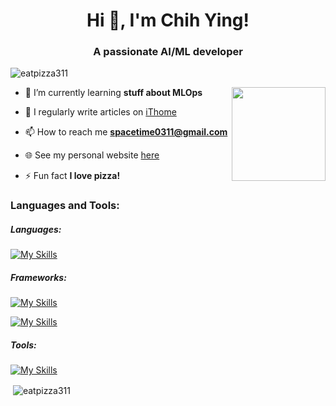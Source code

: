 <h1 align="center">Hi 👋, I'm Chih Ying!</h1>
<h3 align="center">A passionate AI/ML developer</h3>

<p align="left"> <img src="https://komarev.com/ghpvc/?username=eatpizza311&label=Profile%20views&color=0e75b6&style=flat" alt="eatpizza311" /> </p>

<img align="right" src="https://media.giphy.com/media/o0vwzuFwCGAFO/giphy.gif" width="150" />

- 🌱 I’m currently learning **stuff about MLOps**

- 📝 I regularly write articles on [iThome](https://ithelp.ithome.com.tw/users/20141304/articles)

- 📫 How to reach me **spacetime0311@gmail.com**

- 🌐 See my personal website [here](https://eatpizza311.github.io/)

- ⚡ Fun fact **I love pizza!**


<h3 align="left">Languages and Tools:</h3>
<h5 align="left">Languages:</h5>

[![My Skills](https://skillicons.dev/icons?i=py,rust,scala,postgres)](https://skillicons.dev)
    
<h5 align="left">Frameworks:</h5>

[![My Skills](https://skillicons.dev/icons?i=pytorch,tensorflow,sklearn,flask)](https://skillicons.dev)

[![My Skills](https://simpleskill.icons.workers.dev/svg?i=polars,pandas,plotly&theme=light)](#)

<h5 align="left">Tools:</h5>

[![My Skills](https://skillicons.dev/icons?i=docker,kubernetes,aws,gcp)](https://skillicons.dev)


<p>&nbsp;<img align="center" src="https://github-readme-stats-git-master-eatpizza311.vercel.app/api?username=eatpizza311&show_icons=tru&theme=cobalt" alt="eatpizza311" /></p>
